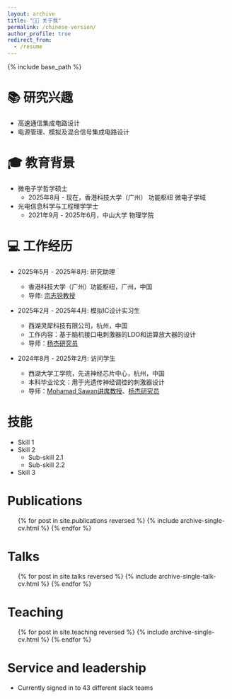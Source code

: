 ```yaml
---
layout: archive
title: "🧑‍💻 关于我"
permalink: /chinese-version/
author_profile: true
redirect_from:
  - /resume
---
```


{% include base_path %}

📚 研究兴趣
======
* 高速通信集成电路设计
* 电源管理、模拟及混合信号集成电路设计

🎓 教育背景
======
* 微电子学哲学硕士
  * 2025年8月 - 现在，香港科技大学（广州） 功能枢纽 微电子学域
* 光电信息科学与工程理学学士
  * 2021年9月 - 2025年6月，中山大学 物理学院

💻 工作经历
======
* 2025年5月 - 2025年8月: 研究助理
  * 香港科技大学（广州）功能枢纽，广州，中国
  * 导师: [宗志锐教授](https://facultyprofiles.hkust-gz.edu.cn/faculty-personal-page/ZONG-Zhirui/zong)

* 2025年2月 - 2025年4月: 模拟IC设计实习生
  * 西湖灵犀科技有限公司，杭州，中国
  * 工作内容：基于脑机接口电刺激器的LDO和运算放大器的设计
  * 导师：[杨杰研究员](https://yangjie.ac.cn/)

* 2024年8月 - 2025年2月: 访问学生
  * 西湖大学工学院，先进神经芯片中心，杭州，中国
  * 本科毕业论文：用于光遗传神经调控的刺激器设计
  * 导师：[Mohamad Sawan讲席教授](https://mohamadsawan.org/)、[杨杰研究员](https://yangjie.ac.cn/)
  
技能
======
* Skill 1
* Skill 2
  * Sub-skill 2.1
  * Sub-skill 2.2
* Skill 3

Publications
======
  <ul>{% for post in site.publications reversed %}
    {% include archive-single-cv.html %}
  {% endfor %}</ul>
  
Talks
======
  <ul>{% for post in site.talks reversed %}
    {% include archive-single-talk-cv.html  %}
  {% endfor %}</ul>
  
Teaching
======
  <ul>{% for post in site.teaching reversed %}
    {% include archive-single-cv.html %}
  {% endfor %}</ul>
  
Service and leadership
======
* Currently signed in to 43 different slack teams
